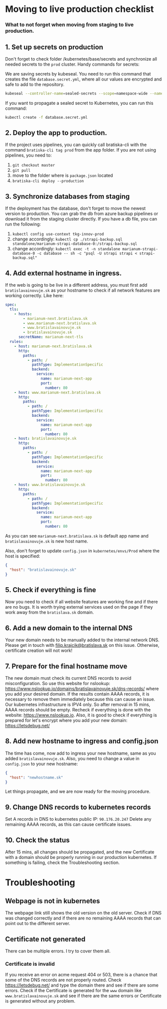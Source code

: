 # Moving to live production checklist
### What to not forget when moving from staging to live production.

## 1. Set up secrets on production
Don't forget to check folder /kubernetes/base/secrets and synchronize all needed secrets to the `prod` cluster.
Handy commands for secrets:

We are saving secrets by kubeseal. You need to run this command that creates the file `database.secret.yml`, where all our values are encrypted and safe to add to the repository.
```bash
kubeseal --controller-name=sealed-secrets --scope=namespace-wide --namespace=standalone --format=yaml < database.yml > database.secret.yml
```

If you want to propagate a sealed secret to Kubernetes, you can run this command:
```bash
kubectl create -f database.secret.yml
```

## 2. Deploy the app to production.
If the project uses pipelines, you can quickly call bratiska-cli with the command `bratiska-cli tag prod` from the app folder. If you are not using pipelines, you need to:
1. `git checkout master`
2. `git pull`
3. move to the folder where is `package.json` located
4. `bratiska-cli deploy --production`

## 3. Synchronize databases from staging
If the deployment has the database, don't forget to move the newest version to production. You can grab the db from azure backup pipelines or download it from the staging cluster directly. If you have a db file, you can run the following:
1. `kubectl config use-context tkg-innov-prod`
2. change accordingly: `kubectl cp ./strapi-backup.sql standalone/marianum-strapi-database-0:/strapi-backup.sql`
3. change accordingly: `kubectl exec -t -n standalone marianum-strapi-database-0 -c database -- sh -c "psql -U strapi strapi < strapi-backup.sql"`

## 4. Add external hostname in ingress.
If the web is going to be live in a different address, you must first add `bratislavainovuje.sk` as your hostname to check if all network features are working correctly.
Like here:
```yaml
spec:
  tls:
    - hosts:
        - marianum-next.bratislava.sk
        - www.marianum-next.bratislava.sk
        - www.bratislavainovuje.sk
        - bratislavainovuje.sk
      secretName: marianum-next-tls
  rules:
    - host: marianum-next.bratislava.sk
      http:
        paths:
          - path: /
            pathType: ImplementationSpecific
            backend:
              service:
                name: marianum-next-app
                port:
                  number: 80
    - host: www.marianum-next.bratislava.sk
      http:
        paths:
          - path: /
            pathType: ImplementationSpecific
            backend:
              service:
                name: marianum-next-app
                port:
                  number: 80
    - host: bratislavainovuje.sk
      http:
        paths:
          - path: /
            pathType: ImplementationSpecific
            backend:
              service:
                name: marianum-next-app
                port:
                  number: 80
    - host: www.bratislavainovuje.sk
      http:
        paths:
          - path: /
            pathType: ImplementationSpecific
            backend:
              service:
                name: marianum-next-app
                port:
                  number: 80
```
As you can see `marianum-next.bratislava.sk` is default app name and `bratislavainovuje.sk` is new host name.

Also, don't forget to update `config.json` in `kubernetes/envs/Prod` where the host is specified:
```json
{
  "host": "bratislavainovuje.sk"
}
```

## 5. Check if everything is fine
Now you need to check if all website features are working fine and if there are no bugs. It is worth trying external services used on the page if they work away from the `bratislava.sk` domain.

## 6. Add a new domain to the internal DNS
Your new domain needs to be manually added to the internal network DNS. Please get in touch with filip.krajcik@bratislava.sk on this issue. Otherwise, certificate creation will not work!

## 7. Prepare for the final hostname move
The new domain must check its current DNS records to avoid misconfiguration. So use this website for nslookup:
https://www.nslookup.io/domains/bratislavainovuje.sk/dns-records/ where you add your desired domain.
If the results contain AAAA records, it is necessary to remove them immediately because this can cause an issue. Our kubernetes infrastructure is IPV4 only. So after removal in 15 mins, AAAA records should be empty.
Recheck if everything is done with the website: https://www.nslookup.io.
Also, it is good to check if everything is prepared for let's encrypt where you add your new domain: https://letsdebug.net/

## 8. Add new hostname to ingress and config.json
The time has come, now add to ingress your new hostname, same as you added `bratislavainovuje.sk`. Also, you need to change a value in `config.json` to your new hostname:
```json
{
  "host": "newhostname.sk"
}
```
Let things propagate, and we are now ready for the moving procedure.

## 9. Change DNS records to kubernetes records
Set A records in DNS to kubernetes public IP: `90.176.20.247`
Delete any remaining AAAA records, as this can cause certificate issues.

## 10. Check the status
After 15 mins, all changes should be propagated, and the new Certificate with a domain should be properly running in our production kubernetes. If something is failing, check the Troubleshooting section.


# Troubleshooting

## Webpage is not in kubernetes
The webpage link still shows the old version on the old server. Check if DNS was changed correctly and if there are no remaining AAAA records that can point out to the different server.

## Certificate not generated
There can be multiple errors. I try to cover them all.

### Certificate is invalid
If you receive an error on acme request 404 or 503, there is a chance that some of the DNS records are not properly routed.
Check https://letsdebug.net/ and type the domain there and see if there are some errors.
Check if the Certificate is generated for the `www` domain like `www.bratislavainovuje.sk` and see if there are the same errors or Certificate is generated without any problem.
